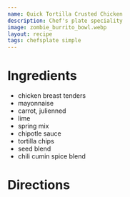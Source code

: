 ```yaml
---
name: Quick Tortilla Crusted Chicken
description: Chef's plate speciality
image: zombie_burrito_bowl.webp
layout: recipe
tags: chefsplate simple
---
```


# Ingredients

* chicken breast tenders
* mayonnaise
* carrot, julienned
* lime
* spring mix
* chipotle sauce
* tortilla chips
* seed blend
* chili cumin spice blend

# Directions

